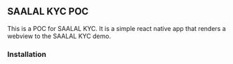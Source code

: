 ## SAALAL KYC POC

This is a POC for SAALAL KYC. It is a simple react native app that renders a webview to the SAALAL KYC demo.

### Installation
